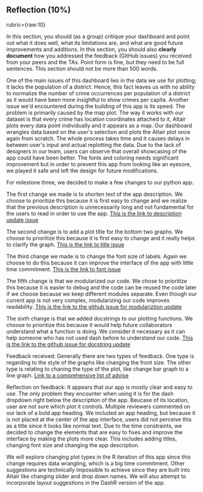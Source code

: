 
## Reflection (10%)
rubric={raw:10}

In this section, you should (as a group) critique your dashboard and point out what it does well, what its limitations are, and what are good future improvements and additions. 
In this section, you should also **clearly document** how you addressed the feedback (GitHub issues) you received from your peers and the TAs.
Point form is fine, but they need to be full sentences.
This section should not be more than 500 words.



One of the main issues of this dashboard lies in the data we use for plotting; it lacks the population of a district. Hence, this fact leaves us with no ability to normalize the number of crime occurrences per population of a district as it would have been more insightful to show crimes per capita.
Another issue we'd encountered during the building of this app is its speed. The problem is primarily caused by the map plot. The way it works with our dataset is that every crime has location coordinates attached to it, Altair plots every data point individually and it appears as a map. Our dashboard wrangles data based on the user's selection and plots the Altair plot once again from scratch. The whole process takes time and it causes delays in between user's input and actual replotting the data.
Due to the lack of designers in our team, users can observe that overall showcasing of the app could have been better. The fonts and coloring needs significant improvement but in order to prevent this app from looking like an eyesore, we played it safe and left the design for future modifications.


For milestone three, we decided to make a few changes to our python app.

The first change we made is to shorten text of the app description. We choose to prioritize this because it is first easy to change and we realize that the previous description is unnecessarily long and not fundamental for the users to read in order to use the app.
[This is the link to description update issue](https://github.com/UBC-MDS/Victorious_Secret_DSCI_532/issues/40)

The second change is to add a plot title for the bottom two graphs. We choose to prioritize this because it is first easy to change and it really helps to clarify the graph. 
[This is the link to title issue](https://github.com/UBC-MDS/Victorious_Secret_DSCI_532/issues/42)

The third change we made is to change the font size of labels. Again we choose to do this because it can improve the interface of the app with little time commitment.
[This is the link to font issue](https://github.com/UBC-MDS/Victorious_Secret_DSCI_532/issues/41)


The fifth change is that we modularized our code. We chose to prioritize this because it is easier to debug and the code can be reused the code later if we choose because we keep different modules separate. Even though our current app is not very complex, modularizing our code improves readability.
[This is the link to the github issue for modulariztion update](https://github.com/UBC-MDS/Victorious_Secret_DSCI_532/issues/32)

The sixth change is that we added docstrings to our plotting functions. We choose to prioritize this because it would help future collaborators  understand what a function is doing. We consider it necessary as it can help someone who has not used dash before to understand our code.
[This is the link to the github issue for docstring update](https://github.com/UBC-MDS/Victorious_Secret_DSCI_532/issues/33)

Feedback received:
Generally there are two types of feedback. One type is regarding to the style of the graphs like changing the front size. The other type is relating to chaning the type of the plot, like change bar graph to a line graph.
[Link to a comprehensive list of advise](https://github.com/UBC-MDS/Victorious_Secret_DSCI_532/issues/39)


Reflection on feedback:
It appears that our app is mostly clear and easy to use. The only problem they encounter when using it is for the dash dropdown right below the description of the app. Beucase of its location, user are not sure which plot it controls. 
Multiple reviewers commented on our lack of a bold app heading. We included an app heading, but because it is not placed at the center of the app interface, users did not perceive this as a title since it looks like normal text.
Due to the time constraints, we decided to change the elements that are easy to fixes and improve the interface by making the plots more clear. This includes adding titles, changing font size and changing the app description.

We will explore changing plot types in the R iteration of this app since this change requires data wrangling, which is a big time commitment. Other suggestions are technically impossible to achieve since they are built into Altair like changing slider and drop down names. We will also attempt to incorporate layout suggestions in the DashR version of the app. 
